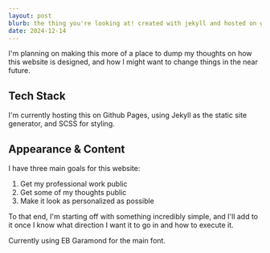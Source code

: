 ```yaml
---
layout: post
blurb: the thing you're looking at! created with jekyll and hosted on github pages
date: 2024-12-14
---
```


I'm planning on making this more of a place to dump my thoughts on how this
website is designed, and how I might want to change things in the near future.

## Tech Stack
I'm currently hosting this on Github Pages, using Jekyll as the static site
generator, and SCSS for styling.

## Appearance & Content
I have three main goals for this website:
1. Get my professional work public
2. Get some of my thoughts public
3. Make it look as personalized as possible

To that end, I'm starting off with something incredibly simple, and I'll add to
it once I know what direction I want it to go in and how to execute it.

Currently using EB Garamond for the main font. 
